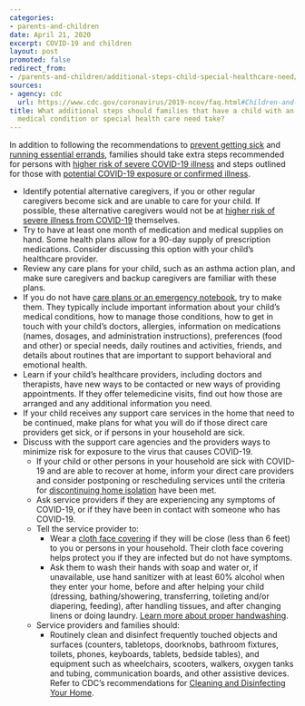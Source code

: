 ```yaml
---
categories:
- parents-and-children
date: April 21, 2020
excerpt: COVID-19 and children
layout: post
promoted: false
redirect_from:
- /parents-and-children/additional-steps-child-special-healthcare-need/
sources:
- agency: cdc
  url: https://www.cdc.gov/coronavirus/2019-ncov/faq.html#Children-and-Youth-with-Special-Healthcare-Needs
title: What additional steps should families that have a child with an underlying
  medical condition or special health care need take?
---
```


In addition to following the recommendations to [prevent getting sick](https://www.cdc.gov/coronavirus/2019-ncov/prevent-getting-sick/index.html) and [running essential errands](https://www.cdc.gov/coronavirus/2019-ncov/daily-life-coping/essential-goods-services.html), families should take extra steps recommended for persons with [higher risk of severe COVID-19 illness](https://www.cdc.gov/coronavirus/2019-ncov/need-extra-precautions/groups-at-higher-risk.html) and steps outlined for those with [potential COVID-19 exposure or confirmed illness](https://www.cdc.gov/coronavirus/2019-ncov/prevent-getting-sick/social-distancing.html).

- Identify potential alternative caregivers, if you or other regular caregivers become sick and are unable to care for your child. If possible, these alternative caregivers would not be at [higher risk of severe illness from COVID-19](https://www.cdc.gov/coronavirus/2019-ncov/need-extra-precautions/people-at-higher-risk.html) themselves.
- Try to have at least one month of medication and medical supplies on hand. Some health plans allow for a 90-day supply of prescription medications. Consider discussing this option with your child’s healthcare provider.
- Review any care plans for your child, such as an asthma action plan, and make sure caregivers and backup caregivers are familiar with these plans.
- If you do not have [care plans or an emergency notebook](https://www.cdc.gov/childrenindisasters/children-with-special-healthcare-needs.html), try to make them. They typically include important information about your child’s medical conditions, how to manage those conditions, how to get in touch with your child’s doctors, allergies, information on medications (names, dosages, and administration instructions), preferences (food and other) or special needs, daily routines and activities, friends, and details about routines that are important to support behavioral and emotional health.
- Learn if your child’s healthcare providers, including doctors and therapists, have new ways to be contacted or new ways of providing appointments. If they offer telemedicine visits, find out how those are arranged and any additional information you need.
- If your child receives any support care services in the home that need to be continued, make plans for what you will do if those direct care providers get sick, or if persons in your household are sick.
- Discuss with the support care agencies and the providers ways to minimize risk for exposure to the virus that causes COVID-19.
  - If your child or other persons in your household are sick with COVID-19 and are able to recover at home, inform your direct care providers and consider postponing or rescheduling services until the criteria for [discontinuing home isolation](https://www.cdc.gov/coronavirus/2019-ncov/if-you-are-sick/steps-when-sick.html) have been met.
  - Ask service providers if they are experiencing any symptoms of COVID-19, or if they have been in contact with someone who has COVID-19.
  - Tell the service provider to:
    - Wear a [cloth face covering](https://www.cdc.gov/coronavirus/2019-ncov/prevent-getting-sick/cloth-face-cover-faq.html) if they will be close (less than 6 feet) to you or persons in your household. Their cloth face covering helps protect you if they are infected but do not have symptoms.
    - Ask them to wash their hands with soap and water or, if unavailable, use hand sanitizer with at least 60% alcohol when they enter your home, before and after helping your child (dressing, bathing/showering, transferring, toileting and/or diapering, feeding), after handling tissues, and after changing linens or doing laundry. [Learn more about proper handwashing](https://www.youtube.com/watch?v=d914EnpU4Fo).
  - Service providers and families should:
    - Routinely clean and disinfect frequently touched objects and surfaces (counters, tabletops, doorknobs, bathroom fixtures, toilets, phones, keyboards, tablets, bedside tables), and equipment such as wheelchairs, scooters, walkers, oxygen tanks and tubing, communication boards, and other assistive devices. Refer to CDC’s recommendations for [Cleaning and Disinfecting Your Home](https://www.cdc.gov/coronavirus/2019-ncov/prevent-getting-sick/disinfecting-your-home.html).